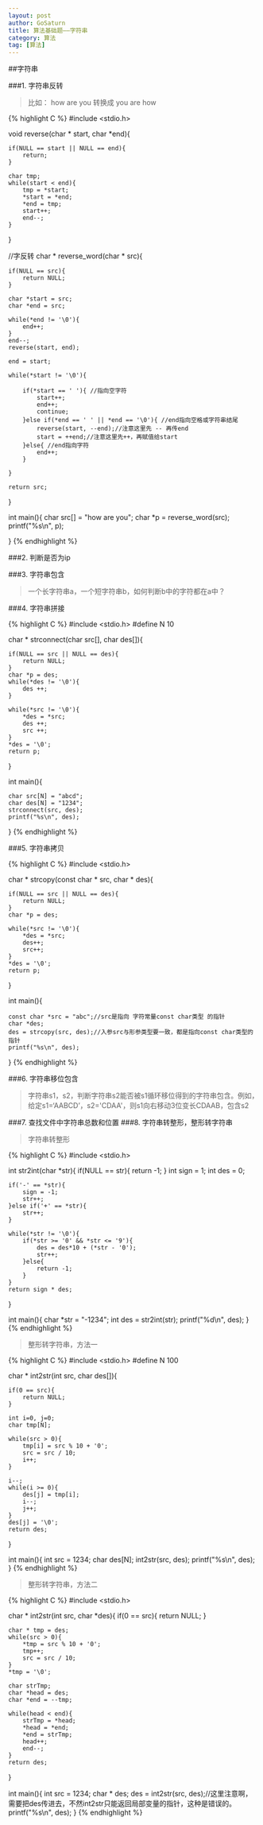 ```yaml
---
layout: post
author: GoSaturn
title: 算法基础题——字符串
category: 算法
tag: [算法]
---
```


##字符串

###1. 字符串反转
>比如： how are you 转换成 you are how

{% highlight C %}
#include <stdio.h>

void reverse(char * start, char *end){

	if(NULL == start || NULL == end){
		return;
	}

	char tmp;
	while(start < end){
		tmp = *start;
		*start = *end;
		*end = tmp;
		start++;
		end--;
	}
}

//字反转
char * reverse_word(char * src){

	if(NULL == src){
		return NULL;
	}
	
	char *start = src;
	char *end = src;

	while(*end != '\0'){
		end++;	
	}
	end--;
	reverse(start, end);

	end = start;

	while(*start != '\0'){
		
		if(*start == ' '){ //指向空字符
			start++;
			end++;
			continue;
		}else if(*end == ' ' || *end == '\0'){ //end指向空格或字符串结尾
			reverse(start, --end);//注意这里先 -- 再传end
			start = ++end;//注意这里先++，再赋值给start
		}else{ //end指向字符
			end++;
		}
		
	}

	return src;
}

int main(){
	char src[] = "how are you";
	char *p = reverse_word(src);
	printf("%s\n", p);

}
{% endhighlight %}

###2. 判断是否为ip

###3. 字符串包含
>一个长字符串a，一个短字符串b，如何判断b中的字符都在a中？

###4. 字符串拼接

{% highlight C %}
#include <stdio.h>
#define N 10

char * strconnect(char src[], char des[]){

	if(NULL == src || NULL == des){
		return NULL;
	}
	char *p = des;
	while(*des != '\0'){
		des ++;
	}

	while(*src != '\0'){
		*des = *src;
		des ++;
		src ++;
	}
	*des = '\0';
	return p;
}

int main(){

	char src[N] = "abcd";
	char des[N] = "1234";
	strconnect(src, des);
	printf("%s\n", des);
}
{% endhighlight %}

###5. 字符串拷贝

{% highlight C %}
#include <stdio.h>

char * strcopy(const char * src, char * des){

	if(NULL == src || NULL == des){
		return NULL;
	}
	char *p = des;

	while(*src != '\0'){
		*des = *src;
		des++;
		src++;
	}
	*des = '\0';
	return p;
}

int main(){

	const char *src = "abc";//src是指向 字符常量const char类型 的指针
	char *des;
	des = strcopy(src, des);//入参src与形参类型要一致，都是指向const char类型的指针
	printf("%s\n", des);
}
{% endhighlight %}

###6. 字符串移位包含
>字符串s1，s2，判断字符串s2能否被s1循环移位得到的字符串包含。例如，给定s1=‘AABCD’，s2='CDAA'，则s1向右移动3位变长CDAAB，包含s2

###7. 查找文件中字符串总数和位置
###8. 字符串转整形，整形转字符串
> 字符串转整形

{% highlight C %}
#include <stdio.h>

int str2int(char *str){
	if(NULL == str){
		return -1;
	}
	int sign = 1;
	int des = 0;

	if('-' == *str){
		sign = -1;
		str++;
	}else if('+' == *str){
		str++;
	}	

	while(*str != '\0'){
		if(*str >= '0' && *str <= '9'){
			des = des*10 + (*str - '0');
			str++;
		}else{
			return -1;
		}	
	}
	return sign * des;
}

int main(){
	char *str = "-1234";
	int des = str2int(str);
	printf("%d\n", des);
}
{% endhighlight %}

>整形转字符串，方法一

{% highlight C %}
#include <stdio.h>
#define N 100

char * int2str(int src, char des[]){

	if(0 == src){
		return NULL;
	}

	int i=0, j=0;
	char tmp[N];

	while(src > 0){
		tmp[i] = src % 10 + '0';
		src = src / 10;
		i++;
	}

	i--;
	while(i >= 0){
		des[j] = tmp[i];
		i--;
		j++;
	}
	des[j] = '\0';
	return des;	
}

int main(){
	int src = 1234;
	char des[N];
	int2str(src, des);
	printf("%s\n", des);
}
{% endhighlight %}

>整形转字符串，方法二

{% highlight C %}
#include <stdio.h>

char * int2str(int src, char *des){
	if(0 == src){
		return NULL;
	}

	char * tmp = des;
	while(src > 0){
		*tmp = src % 10 + '0';
		tmp++;
		src = src / 10;
	}
	*tmp = '\0';
	
	char strTmp;
	char *head = des;
	char *end = --tmp;
	
	while(head < end){
		strTmp = *head;
		*head = *end;
		*end = strTmp;
		head++;
		end--;
	}
	return des;
}

int main(){
	int src = 1234;
	char * des;
	des = int2str(src, des);//这里注意啊，需要把des传进去，不然int2str只能返回局部变量的指针，这种是错误的。
	printf("%s\n", des);
}
{% endhighlight %}
